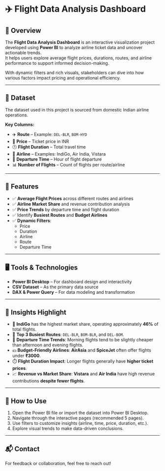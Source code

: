 # ✈️ Flight Data Analysis Dashboard

## 📌 Overview
The **Flight Data Analysis Dashboard** is an interactive visualization project developed using **Power BI** to analyze airline ticket data and uncover actionable trends.  
It helps users explore average flight prices, durations, routes, and airline performance to support informed decision-making.

With dynamic filters and rich visuals, stakeholders can dive into how various factors impact pricing and operational efficiency.

---

## 📂 Dataset

The dataset used in this project is sourced from domestic Indian airline operations.

**Key Columns:**
- ✈️ **Route** – Example: `DEL-BLR`, `BOM-HYD`
- 💸 **Price** – Ticket price in INR
- 🕒 **Flight Duration** – Total travel time
- 🏢 **Airline** – Examples: IndiGo, Air India, Vistara
- 📆 **Departure Time** – Hour of flight departure
- 📊 **Number of Flights** – Count of flights per route/airline

---

## 🚀 Features

- ✅ **Average Flight Prices** across different routes and airlines
- ✅ **Airline Market Share** and revenue contribution analysis
- ✅ **Price Trends** by departure time and flight duration
- ✅ Identify **Busiest Routes** and **Budget Airlines**
- ✅ **Dynamic Filters**:
  - Price
  - Duration
  - Airline
  - Route
  - Departure Time

---

## 🖥️ Tools & Technologies

- **Power BI Desktop** – For dashboard design and interactivity  
- **CSV Dataset** – As the primary data source  
- **DAX & Power Query** – For data modeling and transformation  

---

## 📖 Insights Highlight

- 🥇 **IndiGo** has the highest market share, operating approximately **46%** of total flights.
- 🛫 **Top 3 Busiest Routes**: `DEL-BLR`, `BOM-BLR`, and `DEL-BOM`.
- 🌄 **Departure Time Trends**: Morning flights tend to be slightly cheaper than afternoon and evening flights.
- 💵 **Budget-Friendly Airlines**: **AirAsia** and **SpiceJet** often offer flights under **₹3000**.
- ⏱️ **Flight Duration Impact**: Longer flights generally have **higher ticket prices**.
- 📈 **Revenue vs Market Share**: **Vistara** and **Air India** have high revenue contributions **despite fewer flights**.

---

## 📎 How to Use

1. Open the Power BI file or import the dataset into Power BI Desktop.
2. Navigate through the interactive pages (recommended 5 pages).
3. Use filters to customize insights (airline, time, price, duration, etc.).
4. Explore visual trends to make data-driven conclusions.

---

## 📬 Contact

For feedback or collaboration, feel free to reach out!

